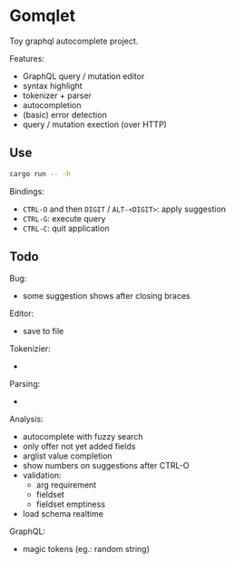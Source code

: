 # Gomqlet

Toy graphql autocomplete project.

Features:

- GraphQL query / mutation editor
- syntax highlight
- tokenizer + parser
- autocompletion
- (basic) error detection
- query / mutation exection (over HTTP)

## Use

```bash
cargo run -- -h
```

Bindings:

- `CTRL-O` and then `DIGIT` / `ALT-<DIGIT>`: apply suggestion
- `CTRL-G`: execute query
- `CTRL-C`: quit application

## Todo

Bug:

- some suggestion shows after closing braces

Editor:

- save to file

Tokenizier:

-

Parsing:

-

Analysis:

- autocomplete with fuzzy search
- only offer not yet added fields
- arglist value completion
- show numbers on suggestions after CTRL-O
- validation:
    - arg requirement
    - fieldset
    - fieldset emptiness
- load schema realtime

GraphQL:

- magic tokens (eg.: random string)
